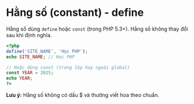 # Hằng số (constant) - define

Hằng số dùng `define` hoặc `const` (trong PHP 5.3+). Hằng số không thay đổi sau khi định nghĩa.

```php
<?php
define('SITE_NAME', 'Học PHP');
echo SITE_NAME; // Học PHP

// Hoặc dùng const (trong lớp hay ngoài global)
const YEAR = 2025;
echo YEAR;
?>
```

**Lưu ý:** Hằng số không có dấu $ và thường viết hoa theo chuẩn.
